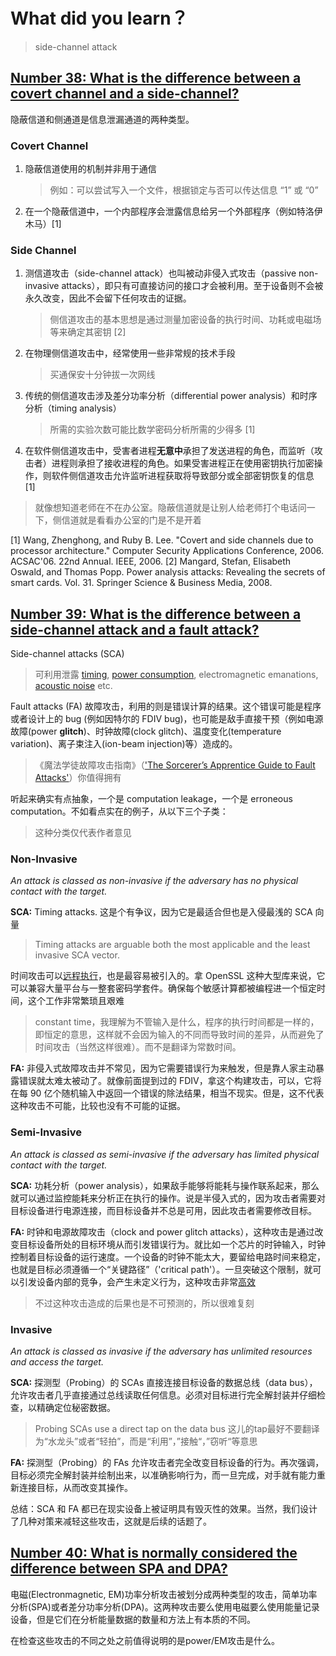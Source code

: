 # What did you learn？

> side-channel attack

## [Number 38: What is the difference between a covert channel and a side-channel?](https://bristolcrypto.blogspot.com/2015/06/52-things-number-38-what-is-difference.html)

隐蔽信道和侧通道是信息泄漏通道的两种类型。

### Covert Channel

1. 隐蔽信道使用的机制并非用于通信
   > 例如：可以尝试写入一个文件，根据锁定与否可以传达信息 “1” 或 “0”
2. 在一个隐蔽信道中，一个内部程序会泄露信息给另一个外部程序（例如特洛伊木马）[1]

### Side Channel

1. 测信道攻击（side-channel attack）也叫被动非侵入式攻击（passive non-invasive attacks），即只有可直接访问的接口才会被利用。至于设备则不会被永久改变，因此不会留下任何攻击的证据。
   > 侧信道攻击的基本思想是通过测量加密设备的执行时间、功耗或电磁场等来确定其密钥 [2]
2. 在物理侧信道攻击中，经常使用一些非常规的技术手段
   > 买通保安十分钟拔一次网线
3. 传统的侧信道攻击涉及差分功率分析（differential power analysis）和时序分析（timing analysis）
   > 所需的实验次数可能比数学密码分析所需的少得多 [1]
4. 在软件侧信道攻击中，受害者进程**无意中**承担了发送进程的角色，而监听（攻击者）进程则承担了接收进程的角色。如果受害进程正在使用密钥执行加密操作，则软件侧信道攻击允许监听进程获取将导致部分或全部密钥恢复的信息 [1]

> 就像想知道老师在不在办公室。隐蔽信道就是让别人给老师打个电话问一下，侧信道就是看看办公室的门是不是开着

[1] Wang, Zhenghong, and Ruby B. Lee. "Covert and side channels due to processor architecture." Computer Security Applications Conference, 2006. ACSAC'06. 22nd Annual. IEEE, 2006.
[2] Mangard, Stefan, Elisabeth Oswald, and Thomas Popp. Power analysis attacks: Revealing the secrets of smart cards. Vol. 31. Springer Science & Business Media, 2008.

## [Number 39: What is the difference between a side-channel attack and a fault attack?](https://bristolcrypto.blogspot.com/2015/07/52-things-number-39-what-is-difference.html)

Side-channel attacks (SCA)
> 可利用泄露 [timing](https://www.rambus.com/timing-attacks-on-implementations-of-diffie-hellman-rsa-dss-and-other-systems/), [power consumption](https://www.rambus.com/differential-power-analysis/), electromagnetic emanations, [acoustic noise](https://www.tau.ac.il/~tromer/acoustic/) etc.

Fault attacks (FA) 故障攻击，利用的则是错误计算的结果。这个错误可能是程序或者设计上的 bug (例如因特尔的 FDIV bug)，也可能是敌手直接干预（例如电源故障(power **glitch**)、时钟故障(clock glitch)、温度变化(temperature variation)、离子束注入(ion-beam injection)等）造成的。
> 《魔法学徒故障攻击指南》（['The Sorcerer’s Apprentice Guide to Fault Attacks'](https://eprint.iacr.org/2004/100.pdf)）你值得拥有

听起来确实有点抽象，一个是 computation leakage，一个是 erroneous computation。不如看点实在的例子，从以下三个子类：
> 这种分类仅代表作者意见

### Non-Invasive

*An attack is classed as non-invasive if the adversary has no physical contact with the target.*

**SCA:**
Timing attacks. 这是个有争议，因为它是最适合但也是入侵最浅的 SCA 向量
> Timing attacks are arguable both the most applicable and the least invasive SCA vector.

时间攻击可以[远程执行](https://crypto.stanford.edu/~dabo/papers/ssl-timing.pdf)，也是最容易被引入的。拿 OpenSSL 这种大型库来说，它可以兼容大量平台与一整套密码学套件。确保每个敏感计算都被编程进一个恒定时间，这个工作非常繁琐且艰难
> constant time，我理解为不管输入是什么，程序的执行时间都是一样的，即恒定的意思，这样就不会因为输入的不同而导致时间的差异，从而避免了时间攻击（当然这样很难）。而不是翻译为常数时间。

**FA:**
非侵入式故障攻击并不常见，因为它需要错误行为来触发，但是靠人家主动暴露错误就太难太被动了。就像前面提到过的 FDIV，拿这个构建攻击，可以，它将在每 90 亿个随机输入中返回一个错误的除法结果，相当不现实。但是，这不代表这种攻击不可能，比较也没有不可能的证据。

### Semi-Invasive

*An attack is classed as semi-invasive if the adversary has limited physical contact with the target.*

**SCA:**
功耗分析（power analysis），如果敌手能够将能耗与操作联系起来，那么就可以通过监控能耗来分析正在执行的操作。说是半侵入式的，因为攻击者需要对目标设备进行电源连接，而目标设备并不总是可用，因此攻击者需要修改目标。

**FA:**
时钟和电源故障攻击（clock and power glitch attacks），这种攻击是通过改变目标设备所处的目标环境从而引发错误行为。就比如一个芯片的时钟输入，时钟控制着目标设备的运行速度。一个设备的时钟不能太大，要留给电路时间来稳定，也就是目标必须遵循一个“关键路径”（'critical path'）。一旦突破这个限制，就可以引发设备内部的竞争，会产生未定义行为，这种攻击非常[高效](http://www.eurasia.nu/wiki/index.php/Xbox_360_Reset_Glitch_Hack)
> 不过这种攻击造成的后果也是不可预测的，所以很难复刻

### Invasive

*An attack is classed as invasive if the adversary has unlimited resources and access the target.*

**SCA:**
探测型（Probing）的 SCAs 直接连接目标设备的数据总线（data bus），允许攻击者几乎直接通过总线读取任何信息。必须对目标进行完全解封装并仔细检查，以精确定位秘密数据。
> Probing SCAs use a direct tap on the data bus
> 这儿的tap最好不要翻译为“水龙头”或者“轻拍”，而是“利用”，”接触“，”窃听“等意思

**FA:**
探测型（Probing）的 FAs  允许攻击者完全改变目标设备的行为。再次强调，目标必须完全解封装并绘制出来，以准确影响行为，而一旦完成，对手就有能力重新连接目标，从而改变其操作。

总结：SCA 和 FA 都已在现实设备上被证明具有毁灭性的效果。当然，我们设计了几种对策来减轻这些攻击，这就是后续的话题了。

## [Number 40: What is normally considered the difference between SPA and DPA?](https://bristolcrypto.blogspot.com/2015/07/52-things-number-40-what-is-normally.html)

电磁(Electronmagnetic, EM)功率分析攻击被划分成两种类型的攻击，简单功率分析(SPA)或者差分功率分析(DPA)。这两种攻击要么使用电磁要么使用能量记录设备，但是它们在分析能量数据的数量和方法上有本质的不同。

在检查这些攻击的不同之处之前值得说明的是power/EM攻击是什么。
